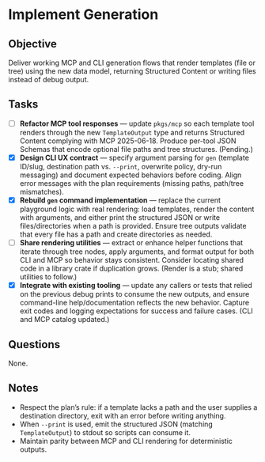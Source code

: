 # Implement Generation

## Objective

Deliver working MCP and CLI generation flows that render templates (file or tree) using the new data model, returning Structured Content or writing files instead of debug output.

## Tasks

- [ ] **Refactor MCP tool responses** — update `pkgs/mcp` so each template tool renders through the new `TemplateOutput` type and returns Structured Content complying with MCP 2025-06-18.
      Produce per-tool JSON Schemas that encode optional file paths and tree structures. (Pending.)
- [x] **Design CLI UX contract** — specify argument parsing for `gen` (template ID/slug, destination path vs. `--print`, overwrite policy, dry-run messaging) and document expected behaviors before coding.
      Align error messages with the plan requirements (missing paths, path/tree mismatches).
- [x] **Rebuild `gen` command implementation** — replace the current playground logic with real rendering: load templates, render the content with arguments, and either print the structured JSON or write files/directories when a path is provided.
      Ensure tree outputs validate that every file has a path and create directories as needed.
- [ ] **Share rendering utilities** — extract or enhance helper functions that iterate through tree nodes, apply arguments, and format output for both CLI and MCP so behavior stays consistent.
      Consider locating shared code in a library crate if duplication grows. (Render is a stub; shared utilities to follow.)
- [x] **Integrate with existing tooling** — update any callers or tests that relied on the previous debug prints to consume the new outputs, and ensure command-line help/documentation reflects the new behavior.
      Capture exit codes and logging expectations for success and failure cases. (CLI and MCP catalog updated.)

## Questions

None.

## Notes

- Respect the plan’s rule: if a template lacks a path and the user supplies a destination directory, exit with an error before writing anything.
- When `--print` is used, emit the structured JSON (matching `TemplateOutput`) to stdout so scripts can consume it.
- Maintain parity between MCP and CLI rendering for deterministic outputs.
